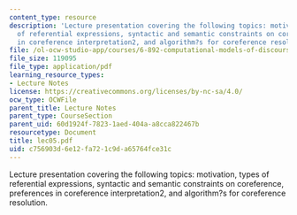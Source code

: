 ```yaml
---
content_type: resource
description: 'Lecture presentation covering the following topics: motivation, types
  of referential expressions, syntactic and semantic constraints on coreference, preferences
  in coreference interpretation2, and algorithm?s for coreference resolution.'
file: /ol-ocw-studio-app/courses/6-892-computational-models-of-discourse-spring-2004/c756903d6e12fa721c9da65764fce31c_lec05.pdf
file_size: 119095
file_type: application/pdf
learning_resource_types:
- Lecture Notes
license: https://creativecommons.org/licenses/by-nc-sa/4.0/
ocw_type: OCWFile
parent_title: Lecture Notes
parent_type: CourseSection
parent_uid: 60d1924f-7823-1aed-404a-a8cca822467b
resourcetype: Document
title: lec05.pdf
uid: c756903d-6e12-fa72-1c9d-a65764fce31c
---
```

Lecture presentation covering the following topics: motivation, types of referential expressions, syntactic and semantic constraints on coreference, preferences in coreference interpretation2, and algorithm?s for coreference resolution.